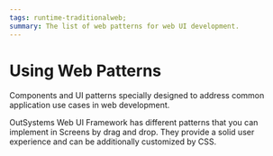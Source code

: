 ```yaml
---
tags: runtime-traditionalweb;
summary: The list of web patterns for web UI development.
---
```


# Using Web Patterns

Components and UI patterns specially designed to address common application use cases in web development.

OutSystems Web UI Framework has different patterns that you can implement in Screens by drag and drop. They provide a solid user experience and can be additionally customized by CSS.

